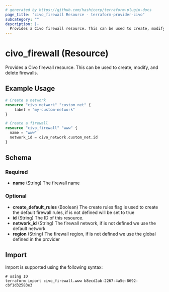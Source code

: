 ```yaml
---
# generated by https://github.com/hashicorp/terraform-plugin-docs
page_title: "civo_firewall Resource - terraform-provider-civo"
subcategory: ""
description: |-
  Provides a Civo firewall resource. This can be used to create, modify, and delete firewalls.
---
```


# civo_firewall (Resource)

Provides a Civo firewall resource. This can be used to create, modify, and delete firewalls.

## Example Usage

```terraform
# Create a network
resource "civo_network" "custom_net" {
    label = "my-custom-network"
}

# Create a firewall
resource "civo_firewall" "www" {
  name = "www"
  network_id = civo_network.custom_net.id
}
```

<!-- schema generated by tfplugindocs -->
## Schema

### Required

- **name** (String) The firewall name

### Optional

- **create_default_rules** (Boolean) The create rules flag is used to create the default firewall rules, if is not defined will be set to true
- **id** (String) The ID of this resource.
- **network_id** (String) The firewall network, if is not defined we use the default network
- **region** (String) The firewall region, if is not defined we use the global defined in the provider

## Import

Import is supported using the following syntax:

```shell
# using ID
terraform import civo_firewall.www b8ecd2ab-2267-4a5e-8692-cbf1d32583e3
```
